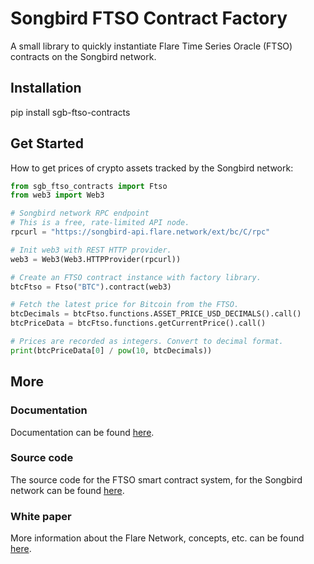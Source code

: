 # Songbird FTSO Contract Factory
A small library to quickly instantiate Flare Time Series Oracle (FTSO) contracts on the Songbird network.

## Installation
pip install sgb-ftso-contracts

## Get Started
How to get prices of crypto assets tracked by the Songbird network:

```python
from sgb_ftso_contracts import Ftso
from web3 import Web3

# Songbird network RPC endpoint
# This is a free, rate-limited API node.
rpcurl = "https://songbird-api.flare.network/ext/bc/C/rpc"

# Init web3 with REST HTTP provider.
web3 = Web3(Web3.HTTPProvider(rpcurl))

# Create an FTSO contract instance with factory library.
btcFtso = Ftso("BTC").contract(web3)

# Fetch the latest price for Bitcoin from the FTSO.
btcDecimals = btcFtso.functions.ASSET_PRICE_USD_DECIMALS().call()
btcPriceData = btcFtso.functions.getCurrentPrice().call()

# Prices are recorded as integers. Convert to decimal format.
print(btcPriceData[0] / pow(10, btcDecimals))
```

## More

### Documentation
Documentation can be found [here](http://sgb-ftso-contracts.readthedocs.io/).

### Source code
The source code for the FTSO smart contract system, for the Songbird network can be found [here](https://gitlab.com/flarenetwork/flare-smart-contracts/-/tree/songbird-network).

### White paper
More information about the Flare Network, concepts, etc. can be found [here](https://flare.xyz/the-flare-network/).